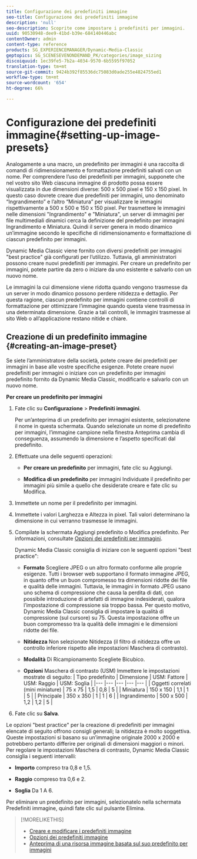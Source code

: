 ```yaml
---
title: Configurazione dei predefiniti immagine
seo-title: Configurazione dei predefiniti immagine
description: 'null'
seo-description: Scoprite come impostare i predefiniti per immagini.
uuid: 90530948-dee9-41bd-b39e-684140446abc
contentOwner: admin
content-type: reference
products: SG_EXPERIENCEMANAGER/Dynamic-Media-Classic
geptopics: SG_SCENESEVENONDEMAND_PK/categories/image_sizing
discoiquuid: 1ec39fe5-7b2a-4034-9570-6b5595f97052
translation-type: tm+mt
source-git-commit: 9424b392f85536dc75083d0ade255e4824755ed1
workflow-type: tm+mt
source-wordcount: '654'
ht-degree: 66%

---
```



# Configurazione dei predefiniti immagine{#setting-up-image-presets}

Analogamente a una macro, un predefinito per immagini è una raccolta di comandi di ridimensionamento e formattazione predefiniti salvati con un nome. Per comprendere l’uso dei predefiniti per immagini, supponete che nel vostro sito Web ciascuna immagine di prodotto possa essere visualizzata in due dimensioni diverse: 500 x 500 pixel e 150 x 150 pixel. In questo caso dovrete creare due predefiniti per immagini, uno denominato “Ingrandimento” e l’altro “Miniatura” per visualizzare le immagini rispettivamente a 500 x 500 e 150 x 150 pixel. Per trasmettere le immagini nelle dimensioni &quot;Ingrandimento&quot; e &quot;Miniatura&quot;, un server di immagini per file multimediali dinamici cerca la definizione del predefinito per immagini Ingrandimento e Miniatura. Quindi il server genera in modo dinamico un’immagine secondo le specifiche di ridimensionamento e formattazione di ciascun predefinito per immagini.

Dynamic Media Classic viene fornito con diversi predefiniti per immagini &quot;best practice&quot; già configurati per l’utilizzo. Tuttavia, gli amministratori possono creare nuovi predefiniti per immagini. Per creare un predefinito per immagini, potete partire da zero o iniziare da uno esistente e salvarlo con un nuovo nome.

Le immagini la cui dimensione viene ridotta quando vengono trasmesse da un server in modo dinamico possono perdere nitidezza e dettaglio. Per questa ragione, ciascun predefinito per immagini contiene controlli di formattazione per ottimizzare l’immagine quando questa viene trasmessa in una determinata dimensione. Grazie a tali controlli, le immagini trasmesse al sito Web o all’applicazione restano nitide e chiare.

## Creazione di un predefinito immagine {#creating-an-image-preset}

Se siete l’amministratore della società, potete creare dei predefiniti per immagini in base alle vostre specifiche esigenze. Potete creare nuovi predefiniti per immagini o iniziare con un predefinito per immagini predefinito fornito da Dynamic Media Classic, modificarlo e salvarlo con un nuovo nome.

**Per creare un predefinito per immagini**

1. Fate clic su **Configurazione** > **Predefiniti immagini**.

   Per un’anteprima di un predefinito per immagini esistente, selezionatene il nome in questa schermata. Quando selezionate un nome di predefinito per immagini, l’immagine campione nella finestra Anteprima cambia di conseguenza, assumendo la dimensione e l’aspetto specificati dal predefinito.

1. Effettuate una delle seguenti operazioni:

   * **Per creare un predefinito** per immagini, fate clic su Aggiungi.

   * **Modifica di un predefinito** per immagini Individuate il predefinito per immagini più simile a quello che desiderate creare e fate clic su Modifica.

1. Immettete un nome per il predefinito per immagini.
1. Immettete i valori Larghezza e Altezza in pixel. Tali valori determinano la dimensione in cui verranno trasmesse le immagini.
1. Compilate la schermata Aggiungi predefinito o Modifica predefinito. Per informazioni, consultate [Opzioni dei predefiniti per immagini](application-setup.md#image_preset_options).

   Dynamic Media Classic consiglia di iniziare con le seguenti opzioni &quot;best practice&quot;:

   * **Formato** Scegliere JPEG o un altro formato conforme alle proprie esigenze. Tutti i browser web supportano il formato immagine JPEG, in quanto offre un buon compromesso tra dimensioni ridotte dei file e qualità delle immagini. Tuttavia, le immagini in formato JPEG usano uno schema di compressione che causa la perdita di dati, con possibile introduzione di artefatti di immagine indesiderati, qualora l’impostazione di compressione sia troppo bassa. Per questo motivo, Dynamic Media Classic consiglia di impostare la qualità di compressione (sul cursore) su 75. Questa impostazione offre un buon compromesso tra la qualità delle immagini e le dimensioni ridotte dei file.

   * **Nitidezza** Non selezionate Nitidezza (il filtro di nitidezza offre un controllo inferiore rispetto alle impostazioni Maschera di contrasto).

   * **Modalità** Di Ricampionamento Scegliete Bicubico.

   * **Opzioni** Maschera di contrasto (USM) Immettere le impostazioni mostrate di seguito:
   | Tipo predefinito | Dimensione | USM: Fattore | USM: Raggio | USM: Soglia |
   |--- |--- |--- |--- |--- |
   | Oggetti correlati (mini miniature) | 75 x 75 | 1,5 | 0,8 | 5 |
   | Miniatura | 150 x 150 | 1,1 | 1 | 5 |
   | Principale | 350 x 350 | 1 | 1 | 6 |
   | Ingrandimento | 500 x 500 | 1,2 | 1,2 | 5 |

1. Fate clic su **Salva**.

Le opzioni &quot;best practice&quot; per la creazione di predefiniti per immagini elencate di seguito offrono consigli generali; la nitidezza è molto soggettiva. Queste impostazioni si basano su un’immagine originale 2000 x 2000 e potrebbero pertanto differire per originali di dimensioni maggiori o minori. Per regolare le impostazioni Maschera di contrasto, Dynamic Media Classic consiglia i seguenti intervalli:

* **Importo** compreso tra 0,8 e 1,5.

* **Raggio** compreso tra 0,6 e 2.

* **Soglia** Da 1 A 6.

Per eliminare un predefinito per immagini, selezionatelo nella schermata Predefiniti immagine, quindi fate clic sul pulsante Elimina.

>[!MORELIKETHIS]
>
>* [Creare e modificare i predefiniti immagine](application-setup.md#creating_and_editing_image_presets)
>* [Opzioni dei predefiniti immagine](application-setup.md#image_preset_options)
>* [Anteprima di una risorsa immagine basata sul suo predefinito per immagini](previewing-asset.md#previewing_an_image_asset_based_on_its_image_preset)

